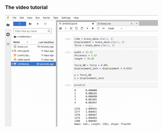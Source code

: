 ### The video tutorial

[![视频截图](https://raw.githubusercontent.com/MSE250/Plotting-Guidebook-for-MSE-250/main/pic/cover01-1.png)](https://www.youtube.com/watch?v=ECiXhTGVsv4)
